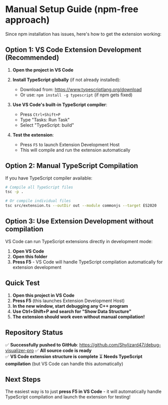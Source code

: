 # Manual Setup Guide (npm-free approach)

Since npm installation has issues, here's how to get the extension working:

## Option 1: VS Code Extension Development (Recommended)

1. **Open the project in VS Code**
2. **Install TypeScript globally** (if not already installed):
   - Download from: https://www.typescriptlang.org/download
   - Or use: `npm install -g typescript` (if npm gets fixed)

3. **Use VS Code's built-in TypeScript compiler**:
   - Press `Ctrl+Shift+P`
   - Type "Tasks: Run Task"
   - Select "TypeScript: build"

4. **Test the extension**:
   - Press `F5` to launch Extension Development Host
   - This will compile and run the extension automatically

## Option 2: Manual TypeScript Compilation

If you have TypeScript compiler available:

```bash
# Compile all TypeScript files
tsc -p .

# Or compile individual files
tsc src/extension.ts --outDir out --module commonjs --target ES2020
```

## Option 3: Use Extension Development without compilation

VS Code can run TypeScript extensions directly in development mode:

1. **Open VS Code**
2. **Open this folder**
3. **Press F5** - VS Code will handle TypeScript compilation automatically for extension development

## Quick Test

1. **Open this project in VS Code**
2. **Press F5** (this launches Extension Development Host)
3. **In the new window, start debugging any C++ program**
4. **Use Ctrl+Shift+P and search for "Show Data Structure"**
5. **The extension should work even without manual compilation!**

## Repository Status

✅ **Successfully pushed to GitHub**: https://github.com/Shylizard47/debug-visualizer-pro
✅ **All source code is ready**  
✅ **VS Code extension structure is complete**
⏳ **Needs TypeScript compilation** (but VS Code can handle this automatically)

## Next Steps

The easiest way is to just **press F5 in VS Code** - it will automatically handle TypeScript compilation and launch the extension for testing!